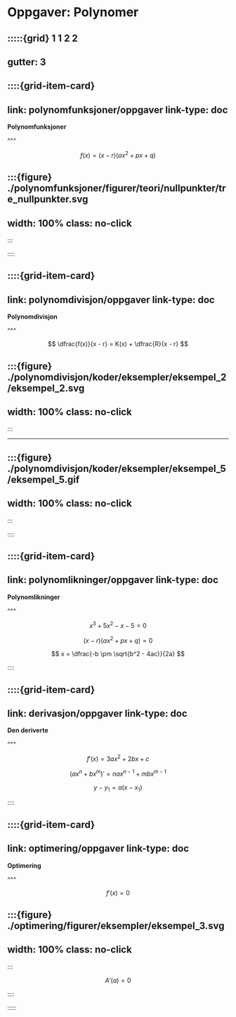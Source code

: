 # Oppgaver: Polynomer


:::::{grid} 1 1 2 2
---
gutter: 3
---

::::{grid-item-card}
---
link: polynomfunksjoner/oppgaver
link-type: doc
---
**Polynomfunksjoner**

^^^

$$
f(x) = (x - r)(ax^2 + px + q)
$$

:::{figure} ./polynomfunksjoner/figurer/teori/nullpunkter/tre_nullpunkter.svg
---
width: 100%
class: no-click
---
:::


::::


::::{grid-item-card}
---
link: polynomdivisjon/oppgaver
link-type: doc
---
**Polynomdivisjon**

^^^

$$
\dfrac{f(x)}{x - r} = K(x) + \dfrac{R}{x - r}
$$

:::{figure} ./polynomdivisjon/koder/eksempler/eksempel_2/eksempel_2.svg
---
width: 100%
class: no-click
---
:::

---

:::{figure} ./polynomdivisjon/koder/eksempler/eksempel_5/eksempel_5.gif
---
width: 100%
class: no-click
---
:::



::::


::::{grid-item-card}
---
link: polynomlikninger/oppgaver
link-type: doc
---
**Polynomlikninger**

^^^

$$
x^3 + 5x^2 - x - 5 = 0
$$


$$
(x - r)(ax^2 + px + q) = 0
$$


$$
x = \dfrac{-b \pm \sqrt{b^2 - 4ac}}{2a}
$$

::::


::::{grid-item-card}
---
link: derivasjon/oppgaver
link-type: doc
---
**Den deriverte**

^^^

$$
f'(x) = 3ax^2 + 2bx + c
$$

$$
(ax^n + bx^m)' = nax^{n-1} + mbx^{m-1}
$$

$$
y - y_1 = a(x - x_1)
$$

::::


::::{grid-item-card}
---
link: optimering/oppgaver
link-type: doc
---
**Optimering**

^^^

$$
f'(x) = 0
$$

:::{figure} ./optimering/figurer/eksempler/eksempel_3.svg
---
width: 100%
class: no-click
---
:::

$$
A'(a) = 0
$$

::::


:::::











